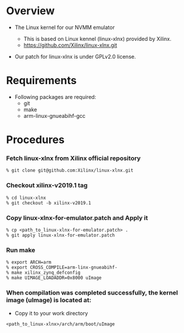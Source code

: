 # Overview
- The Linux kernel for our NVMM emulator
  - This is based on Linux kennel (linux-xlnx) provided by Xilinx.
  - https://github.com/Xilinx/linux-xlnx.git

- Our patch for linux-xlnx is under GPLv2.0 license.


# Requirements
- Following packages are required:
  - git
  - make
  - arm-linux-gnueabihf-gcc



# Procedures
### Fetch linux-xlnx from Xilinx official repository
 ```
 % git clone git@github.com:Xilinx/linux-xlnx.git
 ```

### Checkout **xilinx-v2019.1** tag
```
% cd linux-xlnx
% git checkout -b xilinx-v2019.1
```

### Copy **linux-xlnx-for-emulator.patch** and Apply it
```
% cp <path_to_linux-xlnx-for-emulator.patch> .
% git apply linux-xlnx-for-emulator.patch
```

### Run make
```
% export ARCH=arm
% export CROSS_COMPILE=arm-linx-gnueabihf-
% make xilinx_zynq_defconfig
% make UIMAGE_LOADADDR=0x8000 uImage
```

### When compilation was completed successfully, the kernel image (uImage) is located at:
- Copy it to your work directory
```
<path_to_linux-xlnx>/arch/arm/boot/uImage
```
